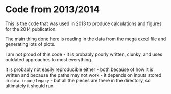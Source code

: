 # Code from 2013/2014

This is the code that was used in 2013 to produce calculations and figures for the 2014 publication.

The main thing done here is reading in the data from the mega excel file and generating lots of plots.

I am not proud of this code - it is probably poorly written, clunky, and uses outdated approaches to most everything.

It is probably not easily reproducible either - both because of how it is written and because the paths may not work - it depends on inputs stored in `data-input/legacy` - but all the pieces are there in the directory, so ultimately it should run.